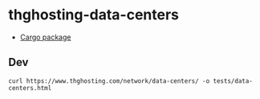# thghosting-data-centers

* [Cargo package](https://crates.io/crates/thghosting-data-centers)

## Dev

```
curl https://www.thghosting.com/network/data-centers/ -o tests/data-centers.html


```
